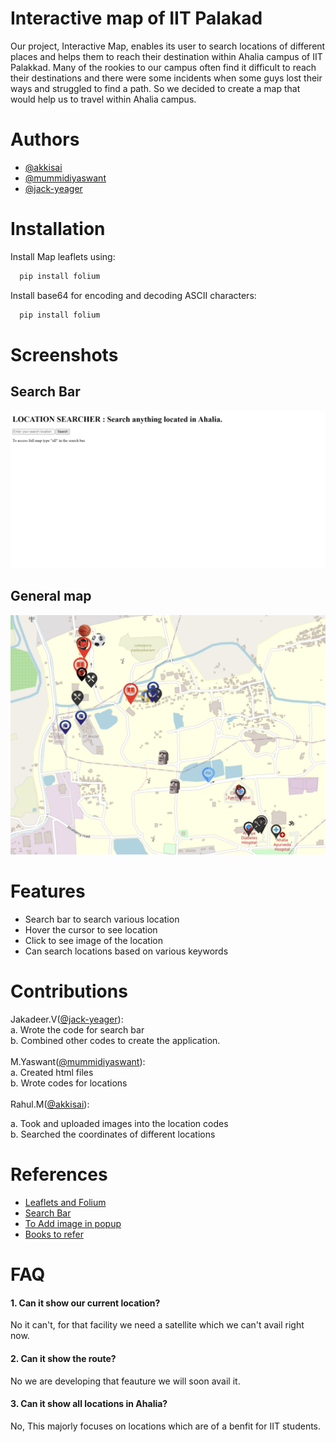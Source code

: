 
# Interactive map of IIT Palakad

Our project, Interactive Map, enables its user to search locations of different places and helps them to reach their destination within Ahalia campus of IIT Palakkad. Many of the rookies to our campus often find it difficult to reach their destinations and there were some incidents when some guys lost their ways and struggled to find a path. So we decided to create a map that would help us to travel within Ahalia campus.



# Authors

- [@akkisai](https://github.com/akkisai)
- [@mummidiyaswant](https://github.com/mummidiyaswant)
- [@jack-yeager](https://github.com/jack-yeager)


# Installation

Install Map leaflets using:

```bash
  pip install folium 

```
Install base64 for encoding and decoding ASCII characters:
```bash
  pip install folium 

```



# Screenshots
## Search Bar
![Search bar](https://github.com/jack-yeager/interactive-map-iitpkd-w10/blob/main/search_bar.jpg?raw=true)
## General map
![All locations in map](https://github.com/jack-yeager/interactive-map-iitpkd-w10/blob/main/basic%20map.jpg?raw=true)

# Features

- Search bar to search various location
- Hover the cursor to see location
- Click to see image of the location
- Can search locations based on various keywords


# Contributions
Jakadeer.V([@jack-yeager](https://github.com/jack-yeager)):\
a. Wrote the code for search bar \
b.  Combined other codes to create the application. \
\
M.Yaswant([@mummidiyaswant](https://github.com/mummidiyaswant)):\
a. Created html files  \
b. Wrote codes for locations\
\
Rahul.M([@akkisai](https://github.com/akkisai)):


a. Took and uploaded images into the location codes\
b. Searched the coordinates of different locations
# References

 - [Leaflets and Folium](https://youtu.be/1-6ndLqsy6M)
 - [Search Bar](https://youtu.be/VkTrrqnWjsg)
 - [To Add image in popup](https://youtu.be/clP6W7W79MM)
 - [Books to refer](https://books.google.com/books?id=vEsEswEACAAJ&dq=geoprocessing+using+python&hl=en&newbks=1&newbks_redir=1&sa=X&ved=2ahUKEwiCp8_Fhqn_AhVp-TgGHWgmCcgQ6AF6BAgFEAI)


# FAQ

#### 1. Can it show our current location?
No it can't, for that facility we need a satellite which we can't avail right now.

#### 2. Can it show the route?
No we are developing that feauture we will soon avail it.
#### 3. Can it show all locations in Ahalia?
No, This majorly focuses on locations which are of a benfit for IIT students.


